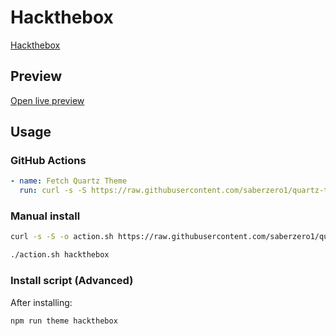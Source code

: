 # Hackthebox

[Hackthebox](https://github.com/golam71)

## Preview

[Open live preview](https://quartz-themes.github.io/hackthebox/)

## Usage

### GitHub Actions

```yaml
- name: Fetch Quartz Theme
  run: curl -s -S https://raw.githubusercontent.com/saberzero1/quartz-themes/master/action.sh | bash -s -- hackthebox
```

### Manual install

```bash
curl -s -S -o action.sh https://raw.githubusercontent.com/saberzero1/quartz-themes/master/action.sh

./action.sh hackthebox
```

### Install script (Advanced)

After installing:

```bash
npm run theme hackthebox
```
